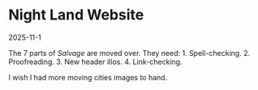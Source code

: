 # Night Land Website

2025-11-1

The 7 parts of _Salvage_ are moved over. They need:
    1. Spell-checking.
    2. Proofreading.
    3. New header illos.
    4. Link-checking.

I wish I had more moving cities images to hand.